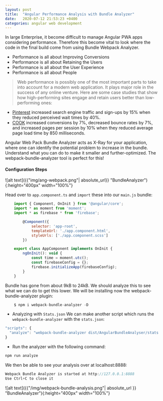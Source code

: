 ```yaml
---
layout: post
title:  "Angular Performance Analysis with Bundle Analyzer"
date:   2020-07-12 21:53:23 +0400
categories: angular web development
---
```


In large Enterprise, it become difficult to manage Angular PWA apps considering performance. Therefore this become vital to look where the code in the final build come from using Bundle Webpack Analyzer.

- Performance is all about Improving Conversions
- Performance is all about Retaining the Users
- Performance is all about the User Experience
- Performance is all about People

> Web performance is possibly one of the most important parts to take into account for a modern web application. It plays major role in the success of any online venture. Here are some case studies that show how high-performing sites engage and retain users better than low-performing ones:

- [Pinterest][pininterest] increased search engine traffic and sign-ups by 15% when they reduced perceived wait times by 40%.
- [COOK][cook] increased conversions by 7%, decreased bounce rates by 7%, and increased pages per session by 10% when they reduced average page load time by 850 milliseconds.

Angular Web Pack Bundle Analyzer acts as X-Ray for your application, where one can identify the potential problem to increase in the bundle. Understand what you can do to make it smaller and further-optimized. The webpack-bundle-analyzer tool is perfect for this!

#### Configuration Steps

![alt text]({{"img/ang-webpack.png"| absolute_url}} "BundleAnalyzer"){:height="400px" width="100%"}

Head over to `app.component.ts` and `import` these into our `main.js` bundle:

```javascript
    import { Component, OnInit } from '@angular/core';
    import * as moment from 'moment';
    import * as firebase * from 'firebase';

        @Component({
            selector: 'app-root',
            templateUrl: './app.component.html',
            styleUrls: ['./app.component.scss']
        })

    export class AppComponent implements OnInit {
        ngOnInit(): void {
            const time = moment.utc();
            const firebaseConfig = {};
            firebase.initializeApp(firebaseConfig);
        }
    }
```

Bundle has gone from about 9kB to 24kB. We should analyze this to see what we can do to get this lower. We will be installing now the webpack-bundle-analyzer plugin:

```javascript
    $ npm i webpack-bundle-analyzer -D
```

- Analyzing with `Stats.json`
We can make another script which runs the `webpack-bundle-analyzer` with the `stats.json`:

```javascript
"scripts": {
  "analyze": "webpack-bundle-analyzer dist/AngularBundleAnalyser/stats.json"
}
```

- Run the analyzer with the following command:

```javascript
npm run analyze
```

We then be able to see your analysis over at localhost:8888:

```javascript
Webpack Bundle Analyzer is started at http://127.0.0.1:8888
Use Ctrl+C to close it
```

![alt text]({{"/img/webpack-bundle-analysis.png"| absolute_url }} "BundleAnalyzer"){:height="400px" width="100%"}

[pininterest]: https://medium.com/@Pinterest_Engineering/driving-user-growth-with-performance-improvements-cfc50dafadd7
[cook]: https://www.nccgroup.trust/globalassets/resources/uk/case-studies/web-performance/cook-case-study.pdf
